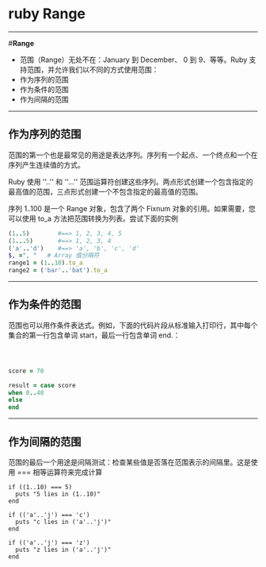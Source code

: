 # ruby **Range**

---

#**Range** 
- 范围（Range）无处不在：January 到 December、 0 到 9、等等。Ruby 支持范围，并允许我们以不同的方式使用范围：
 - 作为序列的范围
 - 作为条件的范围
 - 作为间隔的范围

---
## 作为序列的范围

<aside class="notes">
  
  范围的第一个也是最常见的用途是表达序列。序列有一个起点、一个终点和一个在序列产生连续值的方式。

Ruby 使用 ''..'' 和 ''...'' 范围运算符创建这些序列。两点形式创建一个包含指定的最高值的范围，三点形式创建一个不包含指定的最高值的范围。

序列 1..100 是一个 Range 对象，包含了两个 Fixnum 对象的引用。如果需要，您可以使用 to_a 方法把范围转换为列表。尝试下面的实例

</aside>

```ruby
(1..5)        #==> 1, 2, 3, 4, 5
(1...5)       #==> 1, 2, 3, 4
('a'..'d')    #==> 'a', 'b', 'c', 'd'
$, =", "   # Array 值分隔符
range1 = (1..10).to_a
range2 = ('bar'..'bat').to_a
```

---
## 作为条件的范围


<aside class="notes">

范围也可以用作条件表达式。例如，下面的代码片段从标准输入打印行，其中每个集合的第一行包含单词 start，最后一行包含单词 end.：
  </aside>

```ruby



score = 70

result = case score
when 0..40
else
end

```

---

## 作为间隔的范围

<aside class="notes">
  
范围的最后一个用途是间隔测试：检查某些值是否落在范围表示的间隔里。这是使用 === 相等运算符来完成计算


</aside>

```
if ((1..10) === 5)
  puts "5 lies in (1..10)"
end

if (('a'..'j') === 'c')
  puts "c lies in ('a'..'j')"
end

if (('a'..'j') === 'z')
  puts "z lies in ('a'..'j')"
end

```
